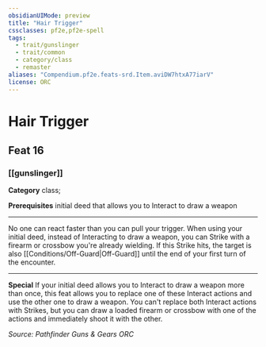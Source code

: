 ```yaml
---
obsidianUIMode: preview
title: "Hair Trigger"
cssclasses: pf2e,pf2e-spell
tags:
  - trait/gunslinger
  - trait/common
  - category/class
  - remaster
aliases: "Compendium.pf2e.feats-srd.Item.aviDW7htxA77iarV"
license: ORC
---
```

# Hair Trigger
## Feat 16
### [[gunslinger]]

**Category** class; 



**Prerequisites** initial deed that allows you to Interact to draw a weapon
* * *
No one can react faster than you can pull your trigger. When using your initial deed, instead of Interacting to draw a weapon, you can Strike with a firearm or crossbow you're already wielding. If this Strike hits, the target is also [[Conditions/Off-Guard|Off-Guard]] until the end of your first turn of the encounter.

* * *

**Special** If your initial deed allows you to Interact to draw a weapon more than once, this feat allows you to replace one of these Interact actions and use the other one to draw a weapon. You can't replace both Interact actions with Strikes, but you can draw a loaded firearm or crossbow with one of the actions and immediately shoot it with the other.

*Source: Pathfinder Guns & Gears*
*ORC*